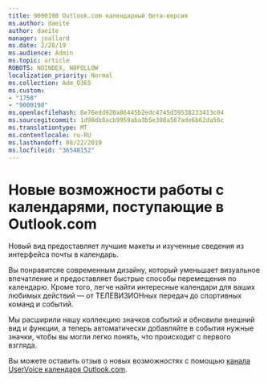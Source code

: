 ```yaml
---
title: 9000198 Outlook.com календарный бета-версия
ms.author: daeite
author: daeite
manager: joallard
ms.date: 2/28/19
ms.audience: Admin
ms.topic: article
ROBOTS: NOINDEX, NOFOLLOW
localization_priority: Normal
ms.collection: Adm_O365
ms.custom:
- "1758"
- "9000198"
ms.openlocfilehash: 8e76edd920a86445b2edc4745d39538233413c04
ms.sourcegitcommit: 1d98db8acb9959aba3b5e308a567ade6b62da56c
ms.translationtype: MT
ms.contentlocale: ru-RU
ms.lasthandoff: 08/22/2019
ms.locfileid: "36548152"
---
```

# <a name="new-calendar-experiences-coming-to-outlookcom"></a>Новые возможности работы с календарями, поступающие в Outlook.com

Новый вид предоставляет лучшие макеты и изученные сведения из интерфейса почты в календарь.

Вы понравитсяе современным дизайну, который уменьшает визуальное впечатление и предоставляет быстрые способы перемещения по календарю. Кроме того, легче найти интересные календари для ваших любимых действий — от ТЕЛЕВИЗИОНных передач до спортивных команд и событий.

Мы расширили нашу коллекцию значков событий и обновили внешний вид и функции, а теперь автоматически добавляйте в события нужные значки, чтобы вы могли легко понять, что происходит с первого взгляда.

Вы можете оставить отзыв о новых возможностях с помощью [канала UserVoice календаря Outlook.com](https://outlook.uservoice.com/forums/601444-new-experiences-in-outlook-com?category_id=209197).